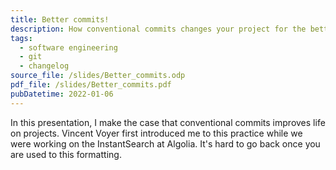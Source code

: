 ```yaml
---
title: Better commits!
description: How conventional commits changes your project for the better
tags:
  - software engineering
  - git
  - changelog
source_file: /slides/Better_commits.odp
pdf_file: /slides/Better_commits.pdf
pubDatetime: 2022-01-06
---
```


In this presentation, I make the case that conventional commits improves life on projects. Vincent Voyer first
introduced me to this practice while we were working on the InstantSearch at Algolia. It's
hard to go back once you are used to this formatting.
